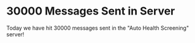 # 30000 Messages Sent in Server

Today we have hit 30000 messages sent in the "Auto Health Screening" server!